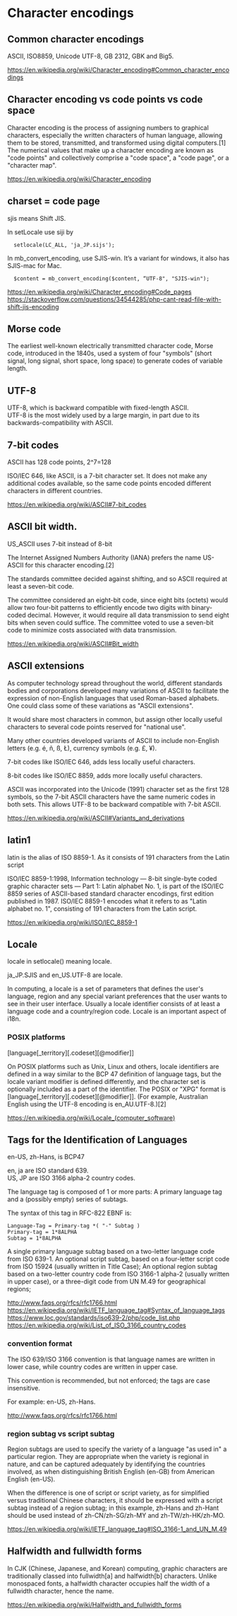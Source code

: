 # Character encodings

## Common character encodings

ASCII, ISO8859, Unicode UTF-8, GB 2312, GBK and Big5.

https://en.wikipedia.org/wiki/Character_encoding#Common_character_encodings

## Character encoding vs code points vs code space

Character encoding is the process of assigning numbers to graphical characters, especially the written characters of human language, allowing them to be stored, transmitted, and transformed using digital computers.[1] The numerical values that make up a character encoding are known as "code points" and collectively comprise a "code space", a "code page", or a "character map".

https://en.wikipedia.org/wiki/Character_encoding

## charset = code page

sjis means Shift JIS. 

In setLocale use siji by 

      setlocale(LC_ALL, 'ja_JP.sijs');

In mb_convert_encoding, use SJIS-win. It’s a variant for windows, it also has SJIS-mac for Mac.

      $content = mb_convert_encoding($content, “UTF-8", "SJIS-win");

https://en.wikipedia.org/wiki/Character_encoding#Code_pages  
https://stackoverflow.com/questions/34544285/php-cant-read-file-with-shift-jis-encoding  

## Morse code

The earliest well-known electrically transmitted character code, Morse code, introduced in the 1840s, used a system of four "symbols" (short signal, long signal, short space, long space) to generate codes of variable length.

## UTF-8

UTF-8, which is backward compatible with fixed-length ASCII.  
UTF-8 is the most widely used by a large margin, in part due to its backwards-compatibility with ASCII.  

## 7-bit codes

ASCII has 128 code points, 2^7=128

ISO/IEC 646, like ASCII, is a 7-bit character set. It does not make any additional codes available, so the same code points encoded different characters in different countries. 

https://en.wikipedia.org/wiki/ASCII#7-bit_codes

## ASCII bit width. 

US_ASCII uses 7-bit instead of 8-bit

The Internet Assigned Numbers Authority (IANA) prefers the name US-ASCII for this character encoding.[2]

The standards committee decided against shifting, and so ASCII required at least a seven-bit code.

The committee considered an eight-bit code, since eight bits (octets) would allow two four-bit patterns to efficiently encode two digits with binary-coded decimal. However, it would require all data transmission to send eight bits when seven could suffice. The committee voted to use a seven-bit code to minimize costs associated with data transmission. 

https://en.wikipedia.org/wiki/ASCII#Bit_width

## ASCII extensions

As computer technology spread throughout the world, different standards bodies and corporations developed many variations of ASCII to facilitate the expression of non-English languages that used Roman-based alphabets. One could class some of these variations as "ASCII extensions".

It would share most characters in common, but assign other locally useful characters to several code points reserved for "national use".

Many other countries developed variants of ASCII to include non-English letters (e.g. é, ñ, ß, Ł), currency symbols (e.g. £, ¥). 

7-bit codes like ISO/IEC 646, adds less locally useful characters.

8-bit codes like ISO/IEC 8859, adds more locally useful characters.

ASCII was incorporated into the Unicode (1991) character set as the first 128 symbols, so the 7-bit ASCII characters have the same numeric codes in both sets. This allows UTF-8 to be backward compatible with 7-bit ASCII.

https://en.wikipedia.org/wiki/ASCII#Variants_and_derivations  

## latin1 

latin is the alias of ISO 8859-1. As it consists of 191 characters from the Latin script

ISO/IEC 8859-1:1998, Information technology — 8-bit single-byte coded graphic character sets — Part 1: Latin alphabet No. 1, is part of the ISO/IEC 8859 series of ASCII-based standard character encodings, first edition published in 1987. ISO/IEC 8859-1 encodes what it refers to as "Latin alphabet no. 1", consisting of 191 characters from the Latin script. 

https://en.wikipedia.org/wiki/ISO/IEC_8859-1

## Locale

locale in setlocale() meaning locale.

ja_JP.SJIS and en_US.UTF-8 are locale.

In computing, a locale is a set of parameters that defines the user's language, region and any special variant preferences that the user wants to see in their user interface. Usually a locale identifier consists of at least a language code and a country/region code. Locale is an important aspect of i18n.

### POSIX platforms

[language[_territory][.codeset][@modifier]]

On POSIX platforms such as Unix, Linux and others, locale identifiers are defined in a way similar to the BCP 47 definition of language tags, but the locale variant modifier is defined differently, and the character set is optionally included as a part of the identifier. The POSIX or "XPG" format is [language[_territory][.codeset][@modifier]]. (For example, Australian English using the UTF-8 encoding is en_AU.UTF-8.)[2] 

https://en.wikipedia.org/wiki/Locale_(computer_software)

## Tags for the Identification of Languages

en-US, zh-Hans, is BCP47

en, ja are ISO standard 639.   
US, JP are ISO 3166 alpha-2 country codes.  

The language tag is composed of 1 or more parts: A primary language tag and a (possibly empty) series of subtags.

   The syntax of this tag in RFC-822 EBNF is:

    Language-Tag = Primary-tag *( "-" Subtag )
    Primary-tag = 1*8ALPHA
    Subtag = 1*8ALPHA

A single primary language subtag based on a two-letter language code from ISO 639-1.
An optional script subtag, based on a four-letter script code from ISO 15924 (usually written in Title Case);
An optional region subtag based on a two-letter country code from ISO 3166-1 alpha-2 (usually written in upper case), or a three-digit code from UN M.49 for geographical regions;


http://www.faqs.org/rfcs/rfc1766.html
https://en.wikipedia.org/wiki/IETF_language_tag#Syntax_of_language_tags
https://www.loc.gov/standards/iso639-2/php/code_list.php
https://en.wikipedia.org/wiki/List_of_ISO_3166_country_codes


### convention format

The ISO 639/ISO 3166 convention is that language names are written in lower case, while country codes are written in upper case.

This convention is recommended, but not enforced; the tags are case insensitive.

For example: en-US, zh-Hans.

http://www.faqs.org/rfcs/rfc1766.html

### region subtag vs script subtag

Region subtags are used to specify the variety of a language "as used in" a particular region. They are appropriate when the variety is regional in nature, and can be captured adequately by identifying the countries involved, as when distinguishing British English (en-GB) from American English (en-US). 

When the difference is one of script or script variety, as for simplified versus traditional Chinese characters, it should be expressed with a script subtag instead of a region subtag; in this example, zh-Hans and zh-Hant should be used instead of zh-CN/zh-SG/zh-MY and zh-TW/zh-HK/zh-MO.

https://en.wikipedia.org/wiki/IETF_language_tag#ISO_3166-1_and_UN_M.49

## Halfwidth and fullwidth forms

In CJK (Chinese, Japanese, and Korean) computing, graphic characters are traditionally classed into fullwidth[a] and halfwidth[b] characters. Unlike monospaced fonts, a halfwidth character occupies half the width of a fullwidth character, hence the name.

https://en.wikipedia.org/wiki/Halfwidth_and_fullwidth_forms

